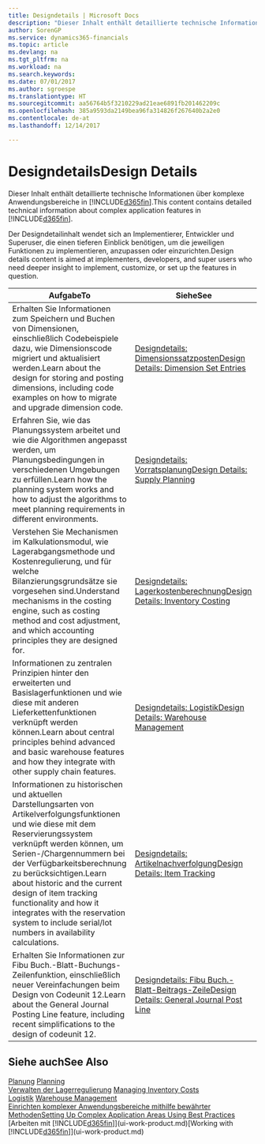 ```yaml
---
title: Designdetails | Microsoft Docs
description: "Dieser Inhalt enthält detaillierte technische Informationen über komplexe Anwendungsbereiche in Dynamics 365."
author: SorenGP
ms.service: dynamics365-financials
ms.topic: article
ms.devlang: na
ms.tgt_pltfrm: na
ms.workload: na
ms.search.keywords: 
ms.date: 07/01/2017
ms.author: sgroespe
ms.translationtype: HT
ms.sourcegitcommit: aa56764b5f3210229ad21eae6891fb201462209c
ms.openlocfilehash: 385a9593da2149bea96fa314826f267640b2a2e0
ms.contentlocale: de-at
ms.lasthandoff: 12/14/2017

---
```

# <a name="design-details"></a><span data-ttu-id="92ef2-103">Designdetails</span><span class="sxs-lookup"><span data-stu-id="92ef2-103">Design Details</span></span>
<span data-ttu-id="92ef2-104">Dieser Inhalt enthält detaillierte technische Informationen über komplexe Anwendungsbereiche in [!INCLUDE[d365fin](includes/d365fin_md.md)].</span><span class="sxs-lookup"><span data-stu-id="92ef2-104">This content contains detailed technical information about complex application features in [!INCLUDE[d365fin](includes/d365fin_md.md)].</span></span>  

 <span data-ttu-id="92ef2-105">Der Designdetailinhalt wendet sich an Implementierer, Entwickler und Superuser, die einen tieferen Einblick benötigen, um die jeweiligen Funktionen zu implementieren, anzupassen oder einzurichten.</span><span class="sxs-lookup"><span data-stu-id="92ef2-105">Design details content is aimed at implementers, developers, and super users who need deeper insight to implement, customize, or set up the features in question.</span></span>  

|<span data-ttu-id="92ef2-106">**Aufgabe**</span><span class="sxs-lookup"><span data-stu-id="92ef2-106">**To**</span></span>|<span data-ttu-id="92ef2-107">**Siehe**</span><span class="sxs-lookup"><span data-stu-id="92ef2-107">**See**</span></span>|  
|------------|-------------|  
|<span data-ttu-id="92ef2-108">Erhalten Sie Informationen zum Speichern und Buchen von Dimensionen, einschließlich Codebeispiele dazu, wie Dimensionscode migriert und aktualisiert werden.</span><span class="sxs-lookup"><span data-stu-id="92ef2-108">Learn about the design for storing and posting dimensions, including code examples on how to migrate and upgrade dimension code.</span></span>|[<span data-ttu-id="92ef2-109">Designdetails: Dimensionssatzposten</span><span class="sxs-lookup"><span data-stu-id="92ef2-109">Design Details: Dimension Set Entries</span></span>](design-details-dimension-set-entries.md)|  
|<span data-ttu-id="92ef2-110">Erfahren Sie, wie das Planungssystem arbeitet und wie die Algorithmen angepasst werden, um Planungsbedingungen in verschiedenen Umgebungen zu erfüllen.</span><span class="sxs-lookup"><span data-stu-id="92ef2-110">Learn how the planning system works and how to adjust the algorithms to meet planning requirements in different environments.</span></span>|[<span data-ttu-id="92ef2-111">Designdetails: Vorratsplanung</span><span class="sxs-lookup"><span data-stu-id="92ef2-111">Design Details: Supply Planning</span></span>](design-details-supply-planning.md)|  
|<span data-ttu-id="92ef2-112">Verstehen Sie Mechanismen im Kalkulationsmodul, wie Lagerabgangsmethode und Kostenregulierung, und für welche Bilanzierungsgrundsätze sie vorgesehen sind.</span><span class="sxs-lookup"><span data-stu-id="92ef2-112">Understand mechanisms in the costing engine, such as costing method and cost adjustment, and which accounting principles they are designed for.</span></span>|[<span data-ttu-id="92ef2-113">Designdetails: Lagerkostenberechnung</span><span class="sxs-lookup"><span data-stu-id="92ef2-113">Design Details: Inventory Costing</span></span>](design-details-inventory-costing.md)|  
|<span data-ttu-id="92ef2-114">Informationen zu zentralen Prinzipien hinter den erweiterten und Basislagerfunktionen und wie diese mit anderen Lieferkettenfunktionen verknüpft werden können.</span><span class="sxs-lookup"><span data-stu-id="92ef2-114">Learn about central principles behind advanced and basic warehouse features and how they integrate with other supply chain features.</span></span>|[<span data-ttu-id="92ef2-115">Designdetails: Logistik</span><span class="sxs-lookup"><span data-stu-id="92ef2-115">Design Details: Warehouse Management</span></span>](design-details-warehouse-management.md)|  
|<span data-ttu-id="92ef2-116">Informationen zu historischen und aktuellen Darstellungsarten von Artikelverfolgungsfunktionen und wie diese mit dem Reservierungssystem verknüpft werden können, um Serien-/Chargennummern bei der Verfügbarkeitsberechnung zu berücksichtigen.</span><span class="sxs-lookup"><span data-stu-id="92ef2-116">Learn about historic and the current design of item tracking functionality and how it integrates with the reservation system to include serial/lot numbers in availability calculations.</span></span>|[<span data-ttu-id="92ef2-117">Designdetails: Artikelnachverfolgung</span><span class="sxs-lookup"><span data-stu-id="92ef2-117">Design Details: Item Tracking</span></span>](design-details-item-tracking.md)|  
|<span data-ttu-id="92ef2-118">Erhalten Sie Informationen zur Fibu Buch.-Blatt-Buchungs-Zeilenfunktion, einschließlich neuer Vereinfachungen beim Design von Codeunit 12.</span><span class="sxs-lookup"><span data-stu-id="92ef2-118">Learn about the General Journal Posting Line feature, including recent simplifications to the design of codeunit 12.</span></span>|[<span data-ttu-id="92ef2-119">Designdetails: Fibu Buch.-Blatt-Beitrags-Zeile</span><span class="sxs-lookup"><span data-stu-id="92ef2-119">Design Details: General Journal Post Line</span></span>](design-details-general-journal-post-line.md)|  

## <a name="see-also"></a><span data-ttu-id="92ef2-120">Siehe auch</span><span class="sxs-lookup"><span data-stu-id="92ef2-120">See Also</span></span>  
 <span data-ttu-id="92ef2-121">[Planung](production-planning.md) </span><span class="sxs-lookup"><span data-stu-id="92ef2-121">[Planning](production-planning.md) </span></span>  
 <span data-ttu-id="92ef2-122">[Verwalten der Lagerregulierung](finance-manage-inventory-costs.md) </span><span class="sxs-lookup"><span data-stu-id="92ef2-122">[Managing Inventory Costs](finance-manage-inventory-costs.md) </span></span>  
 <span data-ttu-id="92ef2-123">[Logistik](warehouse-manage-warehouse.md) </span><span class="sxs-lookup"><span data-stu-id="92ef2-123">[Warehouse Management](warehouse-manage-warehouse.md) </span></span>  
 [<span data-ttu-id="92ef2-124">Einrichten komplexer Anwendungsbereiche mithilfe bewährter Methoden</span><span class="sxs-lookup"><span data-stu-id="92ef2-124">Setting Up Complex Application Areas Using Best Practices</span></span>](set-up-complex-application-areas-using-best-practices.md)  
 <span data-ttu-id="92ef2-125">[Arbeiten mit [!INCLUDE[d365fin](includes/d365fin_md.md)]](ui-work-product.md)</span><span class="sxs-lookup"><span data-stu-id="92ef2-125">[Working with [!INCLUDE[d365fin](includes/d365fin_md.md)]](ui-work-product.md)</span></span>

